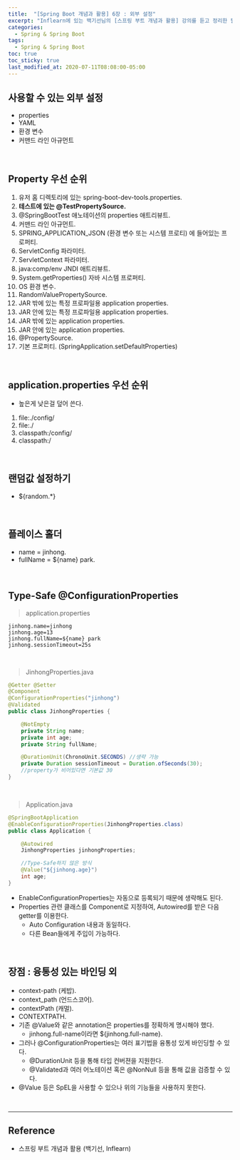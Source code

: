```yaml
---
title:  "[Spring Boot 개념과 활용] 6장 : 외부 설정"
excerpt: "Inflearn에 있는 백기선님의 [스프링 부트 개념과 활용] 강의를 듣고 정리한 필기입니다."
categories:
  - Spring & Spring Boot
tags:
  - Spring & Spring Boot
toc: true
toc_sticky: true
last_modified_at: 2020-07-11T08:08:00-05:00
---
```


## 사용할 수 있는 외부 설정
  * properties
  * YAML
  * 환경 변수
  * 커맨드 라인 아규먼트

<br>

## Property 우선 순위

1. 유저 홈 디렉토리에 있는 spring-boot-dev-tools.properties.
2. **테스트에 있는 @TestPropertySource.**
3. @SpringBootTest 애노테이션의 properties 애트리뷰트.
4. 커맨드 라인 아규먼트.
5. SPRING_APPLICATION_JSON (환경 변수 또는 시스템 프로티) 에 들어있는 프로퍼티.
6. ServletConfig 파라미터.
7. ServletContext 파라미터.
8. java:comp/env JNDI 애트리뷰트.
9. System.getProperties() 자바 시스템 프로퍼티.
10. OS 환경 변수.
11. RandomValuePropertySource.
12. JAR 밖에 있는 특정 프로파일용 application properties.
13. JAR 안에 있는 특정 프로파일용 application properties.
14. JAR 밖에 있는 application properties.
15. JAR 안에 있는 application properties.
16. @PropertySource.
17. 기본 프로퍼티. (SpringApplication.setDefaultProperties)

<br>

## application.properties 우선 순위

* 높은게 낮은걸 덮어 쓴다.

1. file:./config/
2. file:./
3. classpath:/config/
4. classpath:/

<br>

## 랜덤값 설정하기

* ${random.\*}

<br>

## 플레이스 홀더

* name = jinhong.
* fullName = ${name} park.

<br>

## Type-Safe @ConfigurationProperties

> application.properties

```properties
jinhong.name=jinhong
jinhong.age=13
jinhong.fullName=${name} park
jinhong.sessionTimeout=25s
```

<br>

> JinhongProperties.java

```java
@Getter @Setter
@Component
@ConfigurationProperties("jinhong")
@Validated
public class JinhongProperties {

    @NotEmpty
    private String name;
    private int age;
    private String fullName;

    @DurationUnit(ChronoUnit.SECONDS) //생략 가능
    private Duration sessionTimeout = Duration.ofSeconds(30);
    //property가 비어있다면 기본값 30
}
```

<br>

> Application.java

```java
@SpringBootApplication
@EnableConfigurationProperties(JinhongProperties.class)
public class Application {

    @Autowired
    JinhongProperties jinhongProperties;

    //Type-Safe하지 않은 방식
    @Value("${jinhong.age}")
    int age;
}
```

* EnableConfigurationProperties는 자동으로 등록되기 때문에 생략해도 된다.
* Properties 관련 클래스를 Component로 지정하여, Autowired를 받은 다음 getter를 이용한다.
  * Auto Configuration 내용과 동일하다.
  * 다른 Bean들에게 주입이 가능하다.

<br>

## 장점 : 융통성 있는 바인딩 외

* context-path (케밥).
* context_path (언드스코어).
* contextPath (캐멀).
* CONTEXTPATH.
* 기존 @Value와 같은 annotation은 properties를 정확하게 명시해야 했다.
  * jinhong.full-name이라면 ${jinhong.full-name}.
* 그러나 @ConfigurationProperties는 여러 표기법을 융통성 있게 바인딩할 수 있다.
  * @DurationUnit 등을 통해 타입 컨버젼을 지원한다.
  * @Validated과 여러 어노테이션 혹은 @NonNull 등을 통해 값을 검증할 수 있다.
* @Value 등은 SpEL을 사용할 수 있으나 위의 기능들을 사용하지 못한다.

<br>

---

## Reference

* 스프링 부트 개념과 활용 (백기선, Inflearn)

